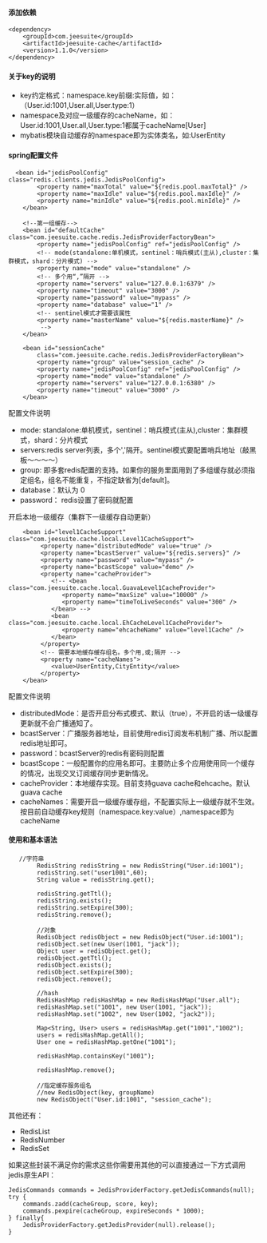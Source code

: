 #### 添加依赖
```
<dependency>
	<groupId>com.jeesuite</groupId>
	<artifactId>jeesuite-cache</artifactId>
	<version>1.1.0</version>
</dependency>
```

#### 关于key的说明
- key约定格式：namespace.key前缀:实际值，如：（User.id:1001,User.all,User.type:1）
- namespace及对应一级缓存的cacheName，如：User.id:1001,User.all,User.type:1都属于cacheName[User]
- mybatis模块自动缓存的namespace即为实体类名，如:UserEntity

#### spring配置文件
```
  <bean id="jedisPoolConfig" class="redis.clients.jedis.JedisPoolConfig">
		<property name="maxTotal" value="${redis.pool.maxTotal}" />
		<property name="maxIdle" value="${redis.pool.maxIdle}" />
		<property name="minIdle" value="${redis.pool.minIdle}" />
	</bean>

    <!--第一组缓存-->
	<bean id="defaultCache" class="com.jeesuite.cache.redis.JedisProviderFactoryBean">
		<property name="jedisPoolConfig" ref="jedisPoolConfig" />
		<!-- mode(standalone:单机模式，sentinel：哨兵模式(主从),cluster：集群模式，shard：分片模式) -->
		<property name="mode" value="standalone" />
		<!-- 多个用“,”隔开 -->
		<property name="servers" value="127.0.0.1:6379" />
		<property name="timeout" value="3000" />
		<property name="password" value="mypass" />
		<property name="database" value="1" />
		<!-- sentinel模式才需要该属性
		<property name="masterName" value="${redis.masterName}" />
		 -->
	</bean>

	<bean id="sessionCache"
		class="com.jeesuite.cache.redis.JedisProviderFactoryBean">
		<property name="group" value="session_cache" />
		<property name="jedisPoolConfig" ref="jedisPoolConfig" />
		<property name="mode" value="standalone" />
		<property name="servers" value="127.0.0.1:6380" />
		<property name="timeout" value="3000" />
	</bean> 
```
配置文件说明
- mode:  standalone:单机模式，sentinel：哨兵模式(主从),cluster：集群模式，shard：分片模式
- servers:redis server列表，多个','隔开。sentinel模式要配置哨兵地址（敲黑板～～～～）
- group: 即多套redis配置的支持。如果你的服务里面用到了多组缓存就必须指定组名，组名不能重复，不指定缺省为[default]。
- database：默认为 0
- password： redis设置了密码就配置

开启本地一级缓存（集群下一级缓存自动更新）
```
    <bean id="level1CacheSupport" class="com.jeesuite.cache.local.Level1CacheSupport">
         <property name="distributedMode" value="true" />
         <property name="bcastServer" value="${redis.servers}" />
         <property name="password" value="mypass" />
         <property name="bcastScope" value="demo" />
         <property name="cacheProvider">
            <!-- <bean class="com.jeesuite.cache.local.GuavaLevel1CacheProvider">
               <property name="maxSize" value="10000" />
               <property name="timeToLiveSeconds" value="300" />
            </bean> -->
            <bean class="com.jeesuite.cache.local.EhCacheLevel1CacheProvider">
               <property name="ehcacheName" value="level1Cache" />
            </bean>
         </property>
         <!-- 需要本地缓存缓存组名。多个用,或;隔开 -->
         <property name="cacheNames">
            <value>UserEntity,CityEntity</value>
         </property>
    </bean>
```
配置文件说明
- distributedMode：是否开启分布式模式、默认（true），不开启的话一级缓存更新就不会广播通知了。
- bcastServer：广播服务器地址，目前使用redis订阅发布机制广播、所以配置redis地址即可。
- password：bcastServer的redis有密码则配置
- bcastScope：一般配置你的应用名即可。主要防止多个应用使用同一个缓存的情况，出现交叉订阅缓存同步更新情况。
- cacheProvider：本地缓存实现。目前支持guava cache和ehcache。默认guava cache
- cacheNames：需要开启一级缓存缓存组，不配置实际上一级缓存就不生效。按目前自动缓存key规则（namespace.key:value）,namespace即为cacheName

#### 使用和基本语法
```
   //字符串
		RedisString redisString = new RedisString("User.id:1001");
		redisString.set("user1001",60);
		String value = redisString.get();
		
		redisString.getTtl();
		redisString.exists();
		redisString.setExpire(300);
		redisString.remove();
		
		//对象
		RedisObject redisObject = new RedisObject("User.id:1001");
		redisObject.set(new User(1001, "jack"));
		Object user = redisObject.get();
		redisObject.getTtl();
		redisObject.exists();
		redisObject.setExpire(300);
		redisObject.remove();
		
		//hash 
		RedisHashMap redisHashMap = new RedisHashMap("User.all");
		redisHashMap.set("1001", new User(1001, "jack"));
		redisHashMap.set("1002", new User(1002, "jack2"));
		
		Map<String, User> users = redisHashMap.get("1001","1002");
		users = redisHashMap.getAll();
		User one = redisHashMap.getOne("1001");
		
		redisHashMap.containsKey("1001");
		
		redisHashMap.remove();
		
		//指定缓存服务组名
		//new RedisObject(key, groupName)
		new RedisObject("User.id:1001", "session_cache");
```
其他还有：
- RedisList
- RedisNumber
- RedisSet


如果这些封装不满足你的需求这些你需要用其他的可以直接通过一下方式调用jedis原生API：
```
JedisCommands commands = JedisProviderFactory.getJedisCommands(null);
try {			
	commands.zadd(cacheGroup, score, key);
	commands.pexpire(cacheGroup, expireSeconds * 1000);
} finally{
	JedisProviderFactory.getJedisProvider(null).release();
}
```

